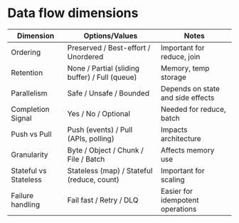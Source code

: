 # Data flow dimensions

| **Dimension**             | **Options/Values**                               | **Notes**                         |
| ------------------------- | ------------------------------------------------ | --------------------------------- |
| Ordering                  | Preserved / Best-effort / Unordered              | Important for reduce, join        |
| Retention                 | None / Partial (sliding buffer) / Full (queue)   | Memory, temp storage              |
| Parallelism               | Safe / Unsafe / Bounded                          | Depends on state and side effects |
| Completion Signal         | Yes / No / Optional                              | Needed for reduce, batch          |
| Push vs Pull              | Push (events) / Pull (APIs, polling)             | Impacts architecture              |
| Granularity               | Byte / Object / Chunk / File / Batch             | Affects memory use                |
| Stateful vs Stateless     | Stateless (map) / Stateful (reduce, count)       | Important for scaling             |
| Failure handling          | Fail fast / Retry / DLQ                          | Easier for idempotent operations  |
